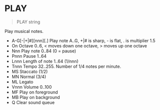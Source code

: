 # PLAY

> PLAY string

Play musical notes.


* A-G[-|+|#][nnn][.] Play note A..G, +|# is sharp, - is flat, . is multiplier 1.5
* On Octave 0..6, < moves down one octave, > moves up one octave
* Nnn Play note 0..84 (0 = pause)
* Pnnn Pause 1..64
* Lnnn Length of note 1..64 (1/nnn)
* Tnnn Tempo 32..255. Number of 1/4 notes per minute.
* MS Staccato (1/2)
* MN Normal (3/4)
* ML Legato
* Vnnn Volume 0..100
* MF Play on foreground
* MB Play on background
* Q Clear sound queue


